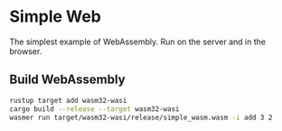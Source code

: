 # Simple Web

The simplest example of WebAssembly.
Run on the server and in the browser.

## Build WebAssembly


```sh
rustup target add wasm32-wasi
cargo build --release --target wasm32-wasi
wasmer run target/wasm32-wasi/release/simple_wasm.wasm -i add 3 2
```

